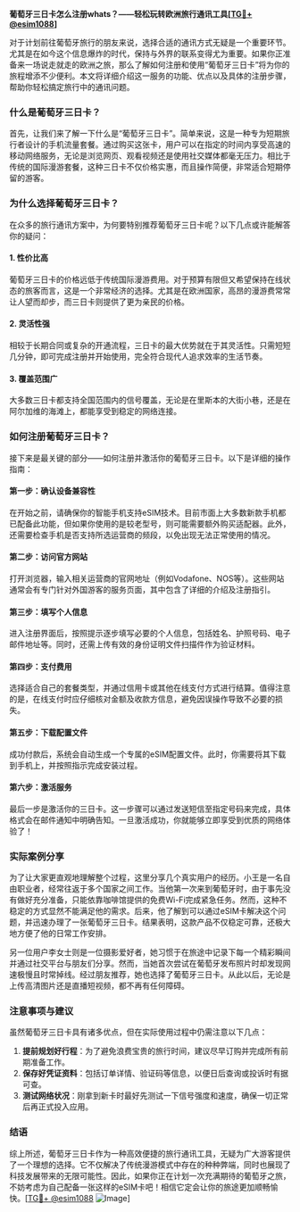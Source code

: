 **葡萄牙三日卡怎么注册whats？——轻松玩转欧洲旅行通讯工具[[TG💪+ @esim1088](https://t.me/s/esim1088)]**

对于计划前往葡萄牙旅行的朋友来说，选择合适的通讯方式无疑是一个重要环节。尤其是在如今这个信息爆炸的时代，保持与外界的联系变得尤为重要。如果你正准备来一场说走就走的欧洲之旅，那么了解如何注册和使用“葡萄牙三日卡”将为你的旅程增添不少便利。本文将详细介绍这一服务的功能、优点以及具体的注册步骤，帮助你轻松搞定旅行中的通讯问题。

### 什么是葡萄牙三日卡？

首先，让我们来了解一下什么是“葡萄牙三日卡”。简单来说，这是一种专为短期旅行者设计的手机流量套餐。通过购买这张卡，用户可以在指定的时间内享受高速的移动网络服务，无论是浏览网页、观看视频还是使用社交媒体都毫无压力。相比于传统的国际漫游套餐，这种三日卡不仅价格实惠，而且操作简便，非常适合短期停留的游客。

### 为什么选择葡萄牙三日卡？

在众多的旅行通讯方案中，为何要特别推荐葡萄牙三日卡呢？以下几点或许能解答你的疑问：

#### 1. **性价比高**
   葡萄牙三日卡的价格远低于传统国际漫游费用。对于预算有限但又希望保持在线状态的旅客而言，这是一个非常经济的选择。尤其是在欧洲国家，高昂的漫游费常常让人望而却步，而三日卡则提供了更为亲民的价格。

#### 2. **灵活性强**
   相较于长期合同或复杂的开通流程，三日卡的最大优势就在于其灵活性。只需短短几分钟，即可完成注册并开始使用，完全符合现代人追求效率的生活节奏。

#### 3. **覆盖范围广**
   大多数三日卡都支持全国范围内的信号覆盖，无论是在里斯本的大街小巷，还是在阿尔加维的海滩上，都能享受到稳定的网络连接。

### 如何注册葡萄牙三日卡？

接下来是最关键的部分——如何注册并激活你的葡萄牙三日卡。以下是详细的操作指南：

#### 第一步：确认设备兼容性
在开始之前，请确保你的智能手机支持eSIM技术。目前市面上大多数新款手机都已配备此功能，但如果你使用的是较老型号，则可能需要额外购买适配器。此外，还需要检查手机是否支持所选运营商的频段，以免出现无法正常使用的情况。

#### 第二步：访问官方网站
打开浏览器，输入相关运营商的官网地址（例如Vodafone、NOS等）。这些网站通常会有专门针对外国游客的服务页面，其中包含了详细的介绍及注册指引。

#### 第三步：填写个人信息
进入注册界面后，按照提示逐步填写必要的个人信息，包括姓名、护照号码、电子邮件地址等。同时，还需上传有效的身份证明文件扫描件作为验证材料。

#### 第四步：支付费用
选择适合自己的套餐类型，并通过信用卡或其他在线支付方式进行结算。值得注意的是，在线支付时应仔细核对金额及收款方信息，避免因误操作导致不必要的损失。

#### 第五步：下载配置文件
成功付款后，系统会自动生成一个专属的eSIM配置文件。此时，你需要将其下载到手机上，并按照指示完成安装过程。

#### 第六步：激活服务
最后一步是激活你的三日卡。这一步骤可以通过发送短信至指定号码来完成，具体格式会在邮件通知中明确告知。一旦激活成功，你就能够立即享受到优质的网络体验了！

### 实际案例分享

为了让大家更直观地理解整个过程，这里分享几个真实用户的经历。小王是一名自由职业者，经常往返于多个国家之间工作。当他第一次来到葡萄牙时，由于事先没有做好充分准备，只能依靠咖啡馆提供的免费Wi-Fi完成紧急任务。然而，这种不稳定的方式显然不能满足他的需求。后来，他了解到可以通过eSIM卡解决这个问题，并迅速办理了一张葡萄牙三日卡。结果表明，这款产品不仅稳定可靠，还极大地方便了他的日常工作安排。

另一位用户李女士则是一位摄影爱好者，她习惯于在旅途中记录下每一个精彩瞬间并通过社交平台与朋友们分享。然而，当她首次尝试在葡萄牙发布照片时却发现网速极慢且时常掉线。经过朋友推荐，她也选择了葡萄牙三日卡。从此以后，无论是上传高清图片还是直播短视频，都不再有任何障碍。

### 注意事项与建议

虽然葡萄牙三日卡具有诸多优点，但在实际使用过程中仍需注意以下几点：

1. **提前规划好行程**：为了避免浪费宝贵的旅行时间，建议尽早订购并完成所有前期准备工作。
2. **保存好凭证资料**：包括订单详情、验证码等信息，以便日后查询或投诉时有据可查。
3. **测试网络状况**：刚拿到新卡时最好先测试一下信号强度和速度，确保一切正常后再正式投入应用。

### 结语

综上所述，葡萄牙三日卡作为一种高效便捷的旅行通讯工具，无疑为广大游客提供了一个理想的选择。它不仅解决了传统漫游模式中存在的种种弊端，同时也展现了科技发展带来的无限可能性。因此，如果你正在计划一次充满期待的葡萄牙之旅，不妨考虑为自己配备一张这样的eSIM卡吧！相信它定会让你的旅途更加顺畅愉快。[[TG💪+ @esim1088](https://t.me/s/esim1088) ![Image](https://i.postimg.cc/4NQfJmqS/Snipaste-2025-05-13-00-14-12.png)]
